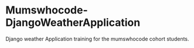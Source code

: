# Mumswhocode-DjangoWeatherApplication
Django weather Application training for the mumswhocode cohort students.
